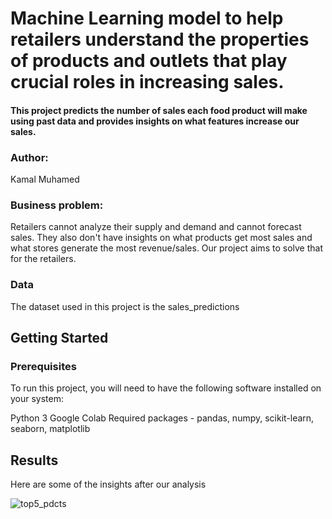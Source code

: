 # Machine Learning model to help retailers understand the properties of products and outlets that play crucial roles in increasing sales.

#### This project predicts the number of sales each food product will make using past data and provides insights on what features increase our sales.

### Author: 
Kamal Muhamed

### Business problem:
Retailers cannot analyze their supply and demand and cannot forecast sales. They also don't have insights on what products get most sales and what stores generate the most revenue/sales. Our project aims to solve that for the retailers.

### Data
The dataset used in this project is the sales_predictions

## Getting Started
### Prerequisites
To run this project, you will need to have the following software installed on your system:

Python 3
Google Colab
Required packages - pandas, numpy, scikit-learn, seaborn, matplotlib

## Results
Here are some of the insights after our analysis

![top5_pdcts](https://user-images.githubusercontent.com/103885606/224950296-eba57624-ae1d-4f5d-9ff1-5b6d30e1f4a1.png)




